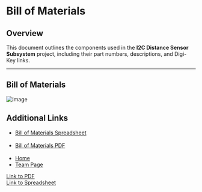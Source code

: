 # Bill of Materials

## Overview
This document outlines the components used in the **I2C Distance Sensor Subsystem** project, including their part numbers, descriptions, and Digi-Key links.

---

## Bill of Materials
![image](https://github.com/user-attachments/assets/f5f89b50-3bdc-4365-a86a-905315a2b97e) <br>

<h2>Additional Links</h2>
<ul>
    <li><a href="https://docs.google.com/spreadsheets/d/1zY_tl43SUtGcEbhq6aBpK4IkiG29dF3N4E6rWdCd-Tc/edit?usp=sharing">Bill of Materials Spreadsheet</a></li> <br>
    <li><a href="https://arizonastateu-my.sharepoint.com/:b:/g/personal/jasmi157_sundevils_asu_edu/EdSfgJYkIVlEiZYe9St3YHgBfuGJzFgjJOaQU8NH_Uex9A?e=UOC07T">Bill of Materials PDF</a></li> <br>
    <li><a href="https://juliasmith141414.github.io/">Home</a></li>
    <li><a href="https://egr314-2025-s-301.github.io/main-page/">Team Page</a></li>
</ul>


[Link to PDF](https://github.com/user-attachments/files/19037976/EGR.314.BOM.-.Sheet2.2.pdf) <br>
[Link to Spreadsheet](https://github.com/user-attachments/files/19037987/EGR.314.BOM.xlsx)
